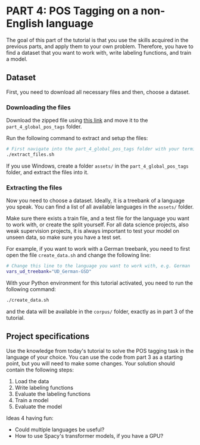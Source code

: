# PART 4: POS Tagging on a non-English language

The goal of this part of the tutorial is that you use the skills acquired in the previous parts, and apply them to your own problem. 
Therefore, you have to find a dataset that you want to work with, write labeling functions, and train a model.

## Dataset

First, you need to download all necessary files and then, choose a dataset.

### Downloading the files

Download the zipped file using [this link](https://lindat.mff.cuni.cz/repository/xmlui/bitstream/handle/11234/1-3105/ud-treebanks-v2.5.tgz) 
and move it to the `part_4_global_pos_tags` folder.

Run the following command to extract and setup the files:

```bash
# First navigate into the part_4_global_pos_tags folder with your terminal, and run
./extract_files.sh
```

If you use Windows, create a folder `assets/` in the `part_4_global_pos_tags` folder, and extract the files into it.

### Extracting the files

Now you need to choose a dataset. Ideally, it is a treebank of a language you speak. 
You can find a list of all available languages in the `assets/` folder.

Make sure there exists a train file, and a test file for the language you want to work with, or create the split yourself.
For all data science projects, also weak supervision projects, it is always important to test your model on unseen data, so make sure you have a test set.

For example, if you want to work with a German treebank, you need to first open the file `create_data.sh` and change the following line:

```bash
# Change this line to the language you want to work with, e.g. German
vars_ud_treebank="UD_German-GSD"
```

With your Python environment for this tutorial activated, you need to run the following command:

```bash
./create_data.sh
```

and the data will be available in the `corpus/` folder, exactly as in part 3 of the tutorial.

## Project specifications

Use the knowledge from today's tutorial to solve the POS tagging task in the language of your choice.
You can use the code from part 3 as a starting point, but you will need to make some changes.
Your solution should contain the following steps:

1. Load the data
2. Write labeling functions
3. Evaluate the labeling functions
4. Train a model
5. Evaluate the model

Ideas 4 having fun:
- Could multiple languages be useful?
- How to use Spacy's transformer models, if you have a GPU?